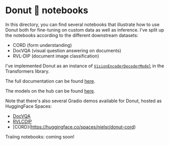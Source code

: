 # Donut 🍩 notebooks
In this directory, you can find several notebooks that illustrate how to use Donut both for fine-tuning on custom data as well as inference. I've split up the notebooks according to the different downstream datasets:

- CORD (form understanding)
- DocVQA (visual question answering on documents)
- RVL-DIP (document image classification)

I've implemented Donut as an instance of [`VisionEncoderDecoderModel`](https://huggingface.co/docs/transformers/main/model_doc/vision-encoder-decoder) in the Transformers library.

The full documentation can be found [here](https://huggingface.co/transformers/main/model_doc/donut.html).

The models on the hub can be found [here](https://huggingface.co/models?search=donut).

Note that there's also several Gradio demos available for Donut, hosted as HuggingFace Spaces:
- [DocVQA](https://huggingface.co/spaces/nielsr/donut-docvqa)
- [RVLCDIP](https://huggingface.co/spaces/nielsr/donut-rvlcdip)
- [CORD}(https://huggingface.co/spaces/nielsr/donut-cord)

Traiing notebooks: coming soon!
